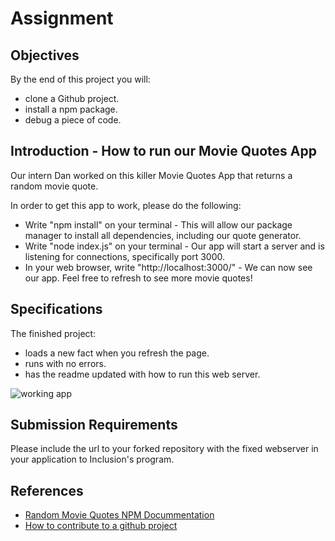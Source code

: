 # Assignment

## Objectives

By the end of this project you will:

- clone a Github project.
- install a npm package.
- debug a piece of code.

## Introduction - How to run our Movie Quotes App

Our intern Dan worked on this killer Movie Quotes App that returns a random movie quote.

In order to get this app to work, please do the following:

 - Write "npm install" on your terminal - This will allow our package manager to install all dependencies, including our quote generator.
 - Write "node index.js" on your terminal - Our app will start a server and is listening for connections, specifically port 3000.
 - In your web browser, write "http://localhost:3000/" - We can now see our app. Feel free to refresh to see more movie quotes!

## Specifications

The finished project:

- loads a new fact when you refresh the page.
- runs with no errors.
- has the readme updated with how to run this web server.

![working app](app.gif)

## Submission Requirements

Please include the url to your forked repository with the fixed webserver in your application to Inclusion's program.

## References

- [Random Movie Quotes NPM Docummentation](https://www.npmjs.com/package/random-movie-quotes)
- [How to contribute to a github project](https://akrabat.com/the-beginners-guide-to-contributing-to-a-github-project/)